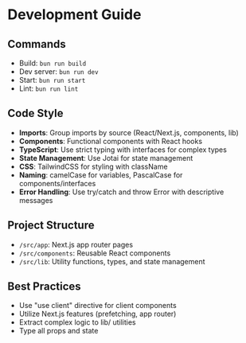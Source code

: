 # Development Guide

## Commands
- Build: `bun run build`
- Dev server: `bun run dev`
- Start: `bun run start`
- Lint: `bun run lint`

## Code Style
- **Imports**: Group imports by source (React/Next.js, components, lib)
- **Components**: Functional components with React hooks
- **TypeScript**: Use strict typing with interfaces for complex types
- **State Management**: Use Jotai for state management
- **CSS**: TailwindCSS for styling with className
- **Naming**: camelCase for variables, PascalCase for components/interfaces
- **Error Handling**: Use try/catch and throw Error with descriptive messages

## Project Structure
- `/src/app`: Next.js app router pages
- `/src/components`: Reusable React components
- `/src/lib`: Utility functions, types, and state management

## Best Practices
- Use "use client" directive for client components
- Utilize Next.js features (prefetching, app router)
- Extract complex logic to lib/ utilities
- Type all props and state